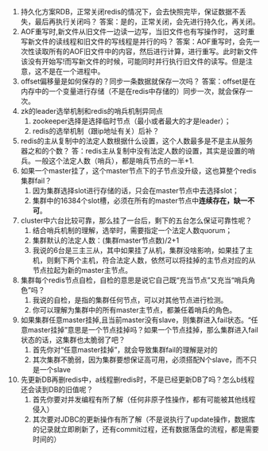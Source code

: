 1. 持久化方案RDB，正常关闭redis的情况下，会去快照完毕，保证数据不丢失，最后再执行关闭吗？
   答案：是的，正常关闭，会先进行持久化，再关闭。
2. AOF重写时,新文件从旧文件一边读一边写，当旧文件也有写操作时， 这时重写新文件的读线程和旧文件的写线程是并行的吗？ 
   答案：AOF重写时，会先一次性读取所有的AOF旧文件中的内容，然后进行计算，进行重写。此时新文件该没有开始写!而写新文件的时候，可能同时并行执行旧文件的读写。但是注意，这不是在一个进程中。
3. offset偏移量是如何保存的？同步一条数据就保存一次吗？ 
   答案：offset是在内存中的一个变量进行存储（不是在redis中存储的）同步一次，就会保存一次。
4. zk的leader选举机制和redis的哨兵机制异同点
   1. zookeeper选择是选择临时节点（最小或者最大的才是leader）；
   2. redis的选举机制（跟ip地址有关）后补？
5. redis的主从复制中的法定人数根据什么设置，这个人数最多是不是主从服务器之和的个数？
   答：redis主从复制中没有法定人数的设置，其实是设置的哨兵。一般这个法定人数（哨兵），都是哨兵节点的一半+1.
6. 如果一个master挂了，这个master节点下的子节点没升级，这也算整个redis集群fail？
   1. 因为集群选择slot进行存储的话，只会在master节点中去选择slot；
   2. 集群中的16384个slot槽，必须在所有的master节点中**连续存在，缺一不可**。
7. cluster中六台比较可靠，那么挂了一台后，剩下的五台怎么保证可靠性呢？
   1. 结合哨兵机制的理解，选举时，需要指定一个法定人数quorum；
   2. 集群默认的法定人数：(集群master节点数)/2+1
   3. 我说的6台是三主三从，其中如果挂了从机，集群没啥影响，如果挂了主机，则剩下两个主机，符合法定人数，依然可以将挂掉的主节点对应的从节点拉起为新的master主节点。
8. 集群每个redis节点自检，自检的意思是说它自己既“充当节点”又充当“哨兵角色”吗？
   1. 我说的自检，是指的集群任何节点，可以对其他节点进行检测。
   2. 你可以理解为集群中的所有master主节点，都兼任着哨兵的角色。
9. 如果集群任意master挂掉,且当前master没有slave，则集群进入fail状态。“任意master挂掉”意思是一个节点挂掉吗？如果一个节点挂掉，那么集群进入fail状态的话，这集群也太脆弱了吧？
   1. 首先你对“任意master挂掉”，就会导致集群fail的理解是对的
   2. 其次集群不脆弱，因为集群要想保证高可用，必须搭配N个slave，而不只是一个slave
10. 先更新DB再删redis中，a线程删redis时，不是已经更新DB了吗？怎么b线程还会读到DB的旧值呢？
    1. 首先你要对并发编程有所了解（任何非原子性操作，都有可能被其他线程侵入）
    2. 其次要对JDBC的更新操作有所了解（不是说执行了update操作，数据库的记录就立即刷新了，还有commit过程，还有数据落盘的流程，都是需要时间的）